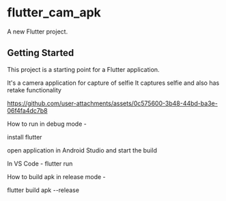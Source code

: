 # flutter_cam_apk

A new Flutter project.

## Getting Started

This project is a starting point for a Flutter application.

It's a camera application for capture of selfie
It captures selfie and also has retake functionality



https://github.com/user-attachments/assets/0c575600-3b48-44bd-ba3e-06f4fa4dc7b8

How to run in debug mode -

install flutter

open application in Android Studio and start the build

In VS Code - flutter run

How to build apk in release mode - 

flutter build apk --release



